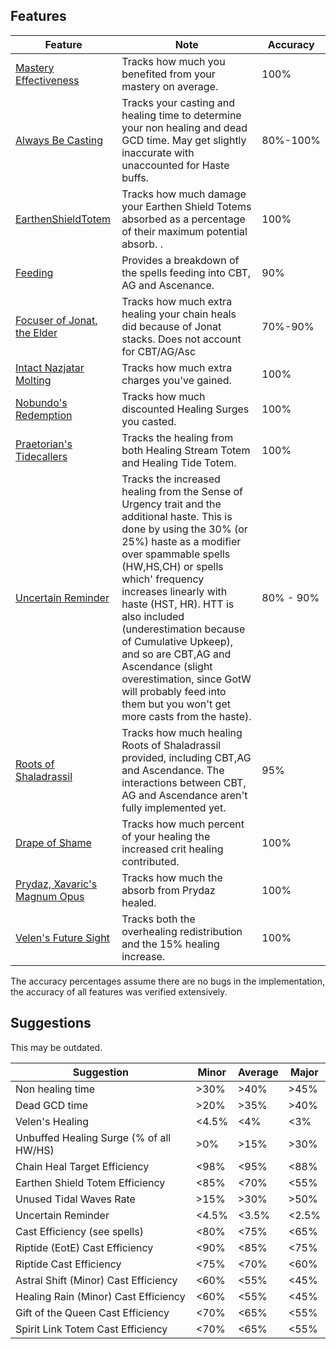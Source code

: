 ## Features
| Feature | Note | Accuracy |
| --- | --- | --- |
| [Mastery Effectiveness](https://github.com/MartijnHols/WoWAnalyzer/blob/master/src/Parser/RestorationShaman/Modules/Features/MasteryEffectiveness.js) | Tracks how much you benefited from your mastery on average. | 100% |
| [Always Be Casting](https://github.com/MartijnHols/WoWAnalyzer/blob/master/src/Parser/RestorationShaman/Modules/Features/MasteryEffectiveness.js) | Tracks your casting and healing time to determine your non healing and dead GCD time. May get slightly inaccurate with unaccounted for Haste buffs. | 80%-100% |
| [EarthenShieldTotem](https://github.com/MartijnHols/WoWAnalyzer/blob/master/src/Parser/RestorationShaman/Modules/Features/EarthenShieldTotem.js) | Tracks how much damage your Earthen Shield Totems absorbed as a percentage of their maximum potential absorb. . | 100% |
| [Feeding](https://github.com/MartijnHols/WoWAnalyzer/blob/master/src/Parser/RestorationShaman/Modules/Features/CooldownTracker.js) | Provides a breakdown of the spells feeding into CBT, AG and Ascenance.  | 90% |
| [Focuser of Jonat, the Elder](https://github.com/MartijnHols/WoWAnalyzer/blob/master/src/Parser/RestorationShaman/Modules/Legendaries/Jonat.js) | Tracks how much extra healing your chain heals did because of Jonat stacks. Does not account for CBT/AG/Asc | 70%-90% |
| [Intact Nazjatar Molting](https://github.com/MartijnHols/WoWAnalyzer/blob/master/src/Parser/RestorationShaman/Modules/Legendaries/Nazjatar.js) | Tracks how much extra charges you've gained. | 100% |
| [Nobundo's Redemption](https://github.com/MartijnHols/WoWAnalyzer/blob/master/src/Parser/RestorationShaman/Modules/Legendaries/Nobundo.js) | Tracks how much discounted Healing Surges you casted. | 100% |
| [Praetorian's Tidecallers](https://github.com/MartijnHols/WoWAnalyzer/blob/master/src/Parser/RestorationShaman/Modules/Legendaries/Tidecallers.js) | Tracks the healing from both Healing Stream Totem and Healing Tide Totem. | 100% |
| [Uncertain Reminder](https://github.com/MartijnHols/WoWAnalyzer/blob/master/src/Parser/RestorationShaman/Modules/Legendaries/UncertainReminder.js) | Tracks the increased healing from the Sense of Urgency trait and the additional haste. This is done by using the 30% (or 25%) haste as a modifier over spammable spells (HW,HS,CH) or spells which' frequency increases linearly with haste (HST, HR). HTT is also included (underestimation because of Cumulative Upkeep), and so are CBT,AG and Ascendance (slight overestimation, since GotW will probably feed into them but you won't get more casts from the haste). | 80% - 90% |
| [Roots of Shaladrassil](https://github.com/MartijnHols/WoWAnalyzer/blob/master/src/Parser/RestorationShaman/Modules/Legendaries/Roots.js) | Tracks how much healing Roots of Shaladrassil provided, including CBT,AG and Ascendance. The interactions between CBT, AG and Ascendance aren't fully implemented yet. | 95% |
| [Drape of Shame](https://github.com/MartijnHols/WoWAnalyzer/blob/master/src/Parser/RestorationShaman/Modules/Legendaries/DrapeOfShame.js) | Tracks how much percent of your healing the increased crit healing contributed. | 100% |
| [Prydaz, Xavaric's Magnum Opus](https://github.com/MartijnHols/WoWAnalyzer/blob/master/src/Parser/RestorationShaman/Modules/Legendaries/Prdyaz.js) | Tracks how much the absorb from Prydaz healed. | 100% |
| [Velen's Future Sight](https://github.com/MartijnHols/WoWAnalyzer/blob/master/src/Parser/RestorationShaman/Modules/Legendaries/Velens.js) | Tracks both the overhealing redistribution and the 15% healing increase. | 100% |


The accuracy percentages assume there are no bugs in the implementation, the accuracy of all features was verified extensively. 

## Suggestions

This may be outdated.

| Suggestion | Minor | Average | Major |
| --- | --- | --- | --- |
| Non healing time | >30% | >40% | >45% |
| Dead GCD time | >20% | >35% | >40% |
| Velen's Healing | <4.5% | <4% | <3% |
| Unbuffed Healing Surge (% of all HW/HS) | >0% | >15% | >30% |
| Chain Heal Target Efficiency | <98% | <95% | <88% |
| Earthen Shield Totem Efficiency | <85% | <70% | <55% |
| Unused Tidal Waves Rate | >15% | >30% | >50% |
| Uncertain Reminder | <4.5% | <3.5% | <2.5% |
| Cast Efficiency (see spells) | <80% | <75% | <65% |
| Riptide (EotE) Cast Efficiency | <90% | <85% | <75% |
| Riptide Cast Efficiency | <75% | <70% | <60% |
| Astral Shift (Minor) Cast Efficiency | <60% | <55% | <45% |
| Healing Rain (Minor) Cast Efficiency | <60% | <55% | <45% |
| Gift of the Queen Cast Efficiency | <70% | <65% | <55% |
| Spirit Link Totem Cast Efficiency | <70% | <65% | <55% |
